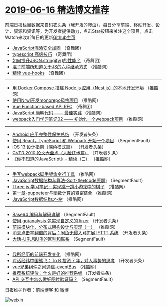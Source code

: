 # [2019-06-16 精选博文推荐](http://hao.caibaojian.com/date/2019/06/16)

[前端日报](http://caibaojian.com/c/news)栏目数据来自[码农头条](http://hao.caibaojian.com/)（我开发的爬虫），每日分享前端、移动开发、设计、资源和资讯等，为开发者提供动力，点击Star按钮来关注这个项目，点击Watch来收听每日的更新[Github主页](https://github.com/kujian/frontendDaily)
* [JavaScript混淆安全加固](http://hao.caibaojian.com/114436.html) （奇舞团）
* [typescript 高级技巧](http://hao.caibaojian.com/114829.html) （奇舞团）
* [如何提升JSON.stringify()的性能？](http://hao.caibaojian.com/114027.html) （奇舞团）
* [混子前端所知道关于JS的六种继承方式](http://hao.caibaojian.com/115318.html) （推酷网）
* [精读 vue-hooks](http://hao.caibaojian.com/115315.html) （奇舞团）

***
* [用 Docker Compose 搭建 Node.js 应用（Nest.js）的本地开发环境](http://hao.caibaojian.com/115287.html) （推酷网）
* [使用Nrwl开发monorepo风格项目](http://hao.caibaojian.com/115289.html) （推酷网）
* [Vue Function-based API RFC](http://hao.caibaojian.com/114585.html) （奇舞团）
* [JavaScript 简明代码 —— 最佳实践](http://hao.caibaojian.com/115290.html) （推酷网）
* [webpack入门学习笔记02 —— 初始化一个webpack项目](http://hao.caibaojian.com/115291.html) （推酷网）

***
* [Android 应用完整性保护总结](http://hao.caibaojian.com/115268.html) （开发者头条）
* [使用 React，TypeScript 和 Webpack 开始一个项目](http://hao.caibaojian.com/115248.html) （SegmentFault）
* [iOS 13 设计指南（深色模式篇）](http://hao.caibaojian.com/115270.html) （开发者头条）
* [CVPR 2019 论文大盘点（人脸技术篇）](http://hao.caibaojian.com/115271.html) （开发者头条）
* [《你不知道的JavaScript》&#8211; 精读（二）](http://hao.caibaojian.com/115313.html) （推酷网）

***
* [手写webpack脚手架命令行工具](http://hao.caibaojian.com/115284.html) （推酷网）
* [JavaScript数据结构与算法-Sort-(leetcode原题)](http://hao.caibaojian.com/115251.html) （SegmentFault）
* [Three.js 学习笔记 &#8211; 实现跳一跳小游戏中的棋子](http://hao.caibaojian.com/115296.html) （推酷网）
* [第一章-puppeteer与函数计算的紧密结合](http://hao.caibaojian.com/115316.html) （推酷网）
* [JavaScript数据结构之-树](http://hao.caibaojian.com/115297.html) （推酷网）

***
* [Base64 编码与解码详解](http://hao.caibaojian.com/115253.html) （SegmentFault）
* [使用 go/analysis 包实现自定义的 linter](http://hao.caibaojian.com/115264.html) （开发者头条）
* [前端模块化、分布式架构设计与实现（一）](http://hao.caibaojian.com/115298.html) （推酷网）
* [消息点击率翻倍的背后：闲鱼无侵入可扩展 IFTTT 系统](http://hao.caibaojian.com/115277.html) （开发者头条）
* [大话-URL和URI的区别和联系](http://hao.caibaojian.com/115254.html) （SegmentFault）

***
* [我所经历的前端开发变化](http://hao.caibaojian.com/115288.html) （推酷网）
* [对话经纬中国熊飞：To B 投资 7 年，对人事势的思考](http://hao.caibaojian.com/115265.html) （开发者头条）
* [vue兄弟组件之间通信&#8211;eventBus](http://hao.caibaojian.com/115299.html) （推酷网）
* [推荐系统评价：什么是好的推荐系统](http://hao.caibaojian.com/115278.html) （开发者头条）
* [API 交互中怎么做好图片验证码？](http://hao.caibaojian.com/115255.html) （SegmentFault）

日报维护作者：[前端博客](http://caibaojian.com/) 和 [微博](http://caibaojian.com/go/weibo)

![weixin](https://user-images.githubusercontent.com/3055447/38468989-651132ac-3b80-11e8-8e6b-15122322a9d7.png)